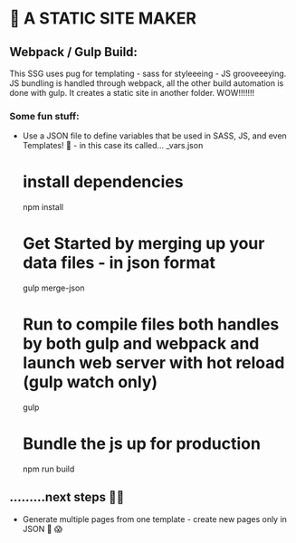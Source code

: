 # 📁  A STATIC SITE MAKER

## Webpack / Gulp Build:

This SSG uses pug for templating - sass for styleeeing - JS grooveeeying. JS bundling is handled through webpack, all the other build automation is done with gulp. It creates a static site in another folder. WOW!!!!!!!

### Some fun stuff:
-  Use a JSON file to define variables that be used in SASS, JS, and even Templates! 🔮  - in this case its called... _vars.json

    # install dependencies
    npm install
    
    # Get Started by merging up your data files - in json format
    gulp merge-json

    # Run to compile files both handles by both gulp and webpack and launch web server with hot reload (gulp watch only)
    gulp
    
    # Bundle the js up for production
    npm run build
    
    

## .........next steps 👟💭
  
- Generate multiple pages from one template - create new pages only in JSON 🤔 😱
